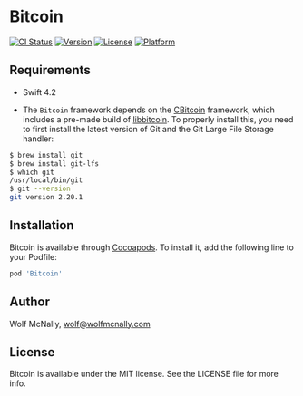 # Bitcoin

[![CI Status](https://img.shields.io/travis/wolfmcnally/Bitcoin.svg?style=flat)](https://travis-ci.org/wolfmcnally/Bitcoin)
[![Version](https://img.shields.io/cocoapods/v/Bitcoin.svg?style=flat)](https://cocoapods.org/pods/Bitcoin)
[![License](https://img.shields.io/cocoapods/l/Bitcoin.svg?style=flat)](https://cocoapods.org/pods/Bitcoin)
[![Platform](https://img.shields.io/cocoapods/p/Bitcoin.svg?style=flat)](https://cocoapods.org/pods/Bitcoin)

## Requirements

* Swift 4.2

* The `Bitcoin` framework depends on the [CBitcoin](https://github.com/BlockchainCommons/iOS-CBitcoin) framework, which includes a pre-made build of [libbitcoin](https://github.com/libbitcoin). To properly install this, you need to first install the latest version of Git and the Git Large File Storage handler:

```bash
$ brew install git
$ brew install git-lfs
$ which git
/usr/local/bin/git
$ git --version
git version 2.20.1
```

## Installation

Bitcoin is available through [Cocoapods](https://github.com/cocoapods.org). To install it, add the following line to your Podfile:

```ruby
pod 'Bitcoin'
```

## Author

Wolf McNally, wolf@wolfmcnally.com

## License

Bitcoin is available under the MIT license. See the LICENSE file for more info.
